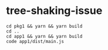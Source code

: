 # tree-shaking-issue

```
cd pkg1 && yarn && yarn build
cd ..
cd app1 && yarn && yarn build
code app1/dist/main.js
```
